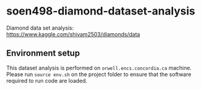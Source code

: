 # soen498-diamond-dataset-analysis
Diamond data set analysis: https://www.kaggle.com/shivam2503/diamonds/data

## Environment setup
This dataset analysis is performed on `orwell.encs.concordia.ca` machine. Please run `source env.sh` on the project folder to ensure that the software required to run code are loaded.
